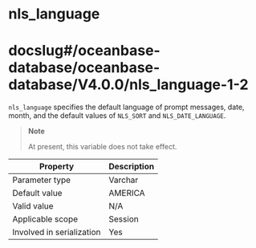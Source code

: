 nls_language
=================================
# docslug#/oceanbase-database/oceanbase-database/V4.0.0/nls_language-1-2
`nls_language` specifies the default language of prompt messages, date, month, and the default values of `NLS_SORT` and `NLS_DATE_LANGUAGE`.

> **Note**
>
> At present, this variable does not take effect.

| **Property** | **Description** |
|---------|---------|
| Parameter type | Varchar |
| Default value | AMERICA |
| Valid value | N/A |
| Applicable scope | Session |
| Involved in serialization | Yes |

